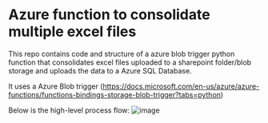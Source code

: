 # Azure function to consolidate multiple excel files

This repo contains code and structure of a azure blob trigger python function that consolidates excel files uploaded to a sharepoint folder/blob storage and uploads the data to a Azure SQL Database. 

It uses a Azure Blob trigger (https://docs.microsoft.com/en-us/azure/azure-functions/functions-bindings-storage-blob-trigger?tabs=python)

Below is the high-level process flow:
![image](https://user-images.githubusercontent.com/75426807/155181849-79d589f7-42ce-42f1-ab8c-1df42bdaa170.png)

